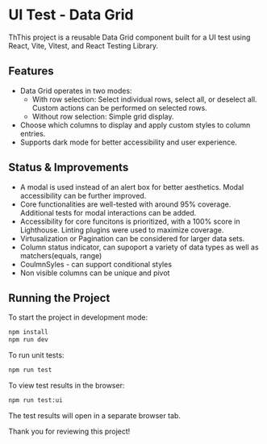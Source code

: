 # UI Test - Data Grid

ThThis project is a reusable Data Grid component built for a UI test using React, Vite, Vitest, and React Testing Library.

## Features

- Data Grid operates in two modes:
  - With row selection: Select individual rows, select all, or deselect all. Custom actions can be performed on selected rows.
  - Without row selection: Simple grid display.
- Choose which columns to display and apply custom styles to column entries.
- Supports dark mode for better accessibility and user experience.

## Status & Improvements

- A modal is used instead of an alert box for better aesthetics. Modal accessibility can be further improved.
- Core functionalities are well-tested with around 95% coverage. Additional tests for modal interactions can be added.
- Accessibility for core funcitons is prioritized, with a 100% score in Lighthouse. Linting plugins were used to maximize coverage.
- Virtusalization or Pagination can be considered for larger data sets. 
- Column status indicator, can supoport a variety of data types as well as matchers(equals, range)
- CoulmnSyles - can support conditional styles
- Non visible columns can be unique and pivot

## Running the Project

To start the project in development mode:

```bash
npm install
npm run dev
```

To run unit tests:

```bash
npm run test
```

To view test results in the browser:

```bash
npm run test:ui
```

The test results will open in a separate browser tab.

Thank you for reviewing this project!
